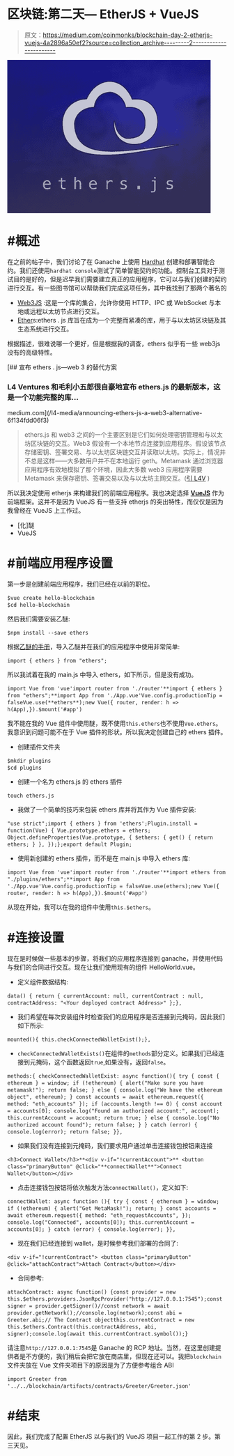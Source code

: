 # 区块链:第二天— EtherJS + VueJS

> 原文：<https://medium.com/coinmonks/blockchain-day-2-etherjs-vuejs-4a2896a50ef2?source=collection_archive---------2----------------------->

![](img/75ebef85e4984500b4185302f516f3e8.png)

# #概述

在之前的帖子中，我们讨论了在 Ganache 上使用 [Hardhat](https://hardhat.org/) 创建和部署智能合约。我们还使用`hardhat console`测试了简单智能契约的功能。控制台工具对于测试目的是好的，但是迟早我们需要建立真正的应用程序，它可以与我们创建的契约进行交互。有一些图书馆可以帮助我们完成这项任务，其中我找到了那两个著名的

*   [Web3JS](https://web3js.readthedocs.io/en/v1.5.2/) :这是一个库的集合，允许你使用 HTTP、IPC 或 WebSocket 与本地或远程以太坊节点进行交互。
*   [Ether](https://docs.ethers.io/v5/)s:ethers . js 库旨在成为一个完整而紧凑的库，用于与以太坊区块链及其生态系统进行交互。

根据描述，很难说哪一个更好，但是根据我的调查，ethers 似乎有一些 web3js 没有的高级特性。

 [## 宣布 ethers . js—web 3 的替代方案

### L4 Ventures 和毛利小五郎很自豪地宣布 ethers.js 的最新版本，这是一个功能完整的库…

medium.com](/l4-media/announcing-ethers-js-a-web3-alternative-6f134fdd06f3) 

> ethers.js 和 web3 之间的一个主要区别是它们如何处理密钥管理和与以太坊区块链的交互。Web3 假设有一个本地节点连接到应用程序。假设该节点存储密钥、签署交易、与以太坊区块链交互并读取以太坊。实际上，情况并不总是这样——大多数用户并不在本地运行 geth。Metamask 通过浏览器应用程序有效地模拟了那个环境，因此大多数 web3 应用程序需要 Metamask 来保存密钥、签署交易以及与以太坊主网交互。([引 L4V](/@l4v) )

所以我决定使用 etherjs 来构建我们的前端应用程序。我也决定选择 [**VueJS**](https://vuejs.org/) 作为前端框架。这并不是因为 VueJS 有一些支持 etherjs 的突出特性，而仅仅是因为我曾经在 VueJS 上工作过。

*   [化]醚
*   VueJS

# #前端应用程序设置

第一步是创建前端应用程序，我们已经在以前的职位。

```
$vue create hello-blockchain 
$cd hello-blockchain
```

然后我们需要安装乙醚:

```
$npm install --save ethers
```

根据[乙醚的手册](https://docs.ethers.io/v5/getting-started/#installing)，导入乙醚并在我们的应用程序中使用非常简单:

```
import { ethers } from "ethers";
```

所以我试着在我的 main.js 中导入 ethers，如下所示，但是没有成功。

```
import Vue from 'vue'import router from './router'**import { ethers } from "ethers";**import App from './App.vue'Vue.config.productionTip = falseVue.use(**ethers**);new Vue({ router, render: h => h(App),}).$mount('#app')
```

我不能在我的 Vue 组件中使用醚，既不使用`this.ethers`也不使用`Vue.ethers`。我意识到问题可能不在于 Vue 插件的形状。所以我决定创建自己的 ethers 插件。

*   创建插件文件夹

```
$mkdir plugins
$cd plugins 
```

*   创建一个名为 ethers.js 的 ethers 插件

```
touch ethers.js 
```

*   我做了一个简单的技巧来包装 ethers 库并将其作为 Vue 插件安装:

```
"use strict";import { ethers } from 'ethers';Plugin.install = function(Vue) { Vue.prototype.ethers = ethers; Object.defineProperties(Vue.prototype, { $ethers: { get() { return ethers; } }, });};export default Plugin;
```

*   使用新创建的 ethers 插件，而不是在 main.js 中导入 ethers 库:

```
import Vue from 'vue'import router from './router'**import ethers from "./plugins/ethers";**import App from './App.vue'Vue.config.productionTip = falseVue.use(ethers);new Vue({ router, render: h => h(App),}).$mount('#app')
```

从现在开始，我可以在我的组件中使用`this.$ethers`。

# **#连接设置**

现在是时候做一些基本的步骤，将我们的应用程序连接到 ganache，并使用代码与我们的合同进行交互。现在让我们使用现有的组件 HelloWorld.vue。

*   定义组件数据结构:

```
data() { return { currentAccount: null, currentContract : null, contractAddress: "<Your deployed contract Address>" };},
```

*   我们希望在每次安装组件时检查我们的应用程序是否连接到元掩码，因此我们如下所示:

```
mounted(){ this.checkConnectedWalletExist();},
```

*   `checkConnectedWalletExists()`在组件的`methods`部分定义。如果我们已经连接到元掩码，这个函数返回`true`,如果没有，返回`false`。

```
methods:{ checkConnectedWalletExist: async function(){ try { const { ethereum } = window; if (!ethereum) { alert("Make sure you have metamask!"); return false; } else { console.log("We have the ethereum object", ethereum); } const accounts = await ethereum.request({ method: "eth_accounts" }); if (accounts.length !== 0) { const account = accounts[0]; console.log("Found an authorized account:", account); this.currentAccount = account; return true; } else { console.log("No authorized account found"); return false; } } catch (error) { console.log(error); return false; }},
```

*   如果我们没有连接到元掩码，我们要求用户通过单击连接钱包按钮来连接

```
<h3>Connect Wallet</h3>**<div v-if="!currentAccount">** <button class="primaryButton" @click="**connectWallet**">Connect Wallet</button></div>
```

*   点击连接钱包按钮将依次触发方法`connectWallet()`，定义如下:

```
connectWallet: async function (){ try { const { ethereum } = window; if (!ethereum) { alert("Get MetaMask!"); return; } const accounts = await ethereum.request({ method: "eth_requestAccounts", }); console.log("Connected", accounts[0]); this.currentAccount = accounts[0]; } catch (error) { console.log(error); }},
```

*   现在我们已经连接到 wallet，是时候参考我们部署的合同了:

```
<div v-if="!currentContract"> <button class="primaryButton" @click="attachContract">Attach Contract</button></div>
```

*   合同参考:

```
attachContract: async function() {const provider = new this.$ethers.providers.JsonRpcProvider("http://127.0.0.1:7545");const signer = provider.getSigner()//const network = await provider.getNetwork();//console.log(network);const abi = Greeter.abi;// The Contract objectthis.currentContract = new this.$ethers.Contract(this.contractAddress, abi, signer);console.log(await this.currentContract.symbol());}
```

请注意`http://127.0.0.1:7545`是 Ganache 的 RCP 地址。当然，在这里创建提供者是不方便的，我们稍后会把它放在商店里，但现在还可以。我把`blockchain`文件夹放在 Vue 文件夹项目下的原因是为了方便参考组合 ABI

```
import Greeter from '../../blockchain/artifacts/contracts/Greeter/Greeter.json'
```

# #结束

因此，我们完成了配置 EtherJS 以与我们的 VueJS 项目一起工作的第 2 步。第三天见。